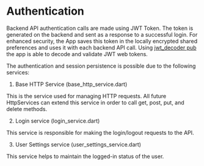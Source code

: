 # Authentication

Backend API authentication calls are made using JWT Token. The token is generated on the backend and
sent as a response to a successful login. For enhanced security, the App saves this token in the
locally encrypted shared preferences and uses it with each backend API call.
Using [jwt_decoder pub](https://pub.dev/packages/jwt_decoder) the app is able to decode and validate
JWT web tokens.

The authentication and session persistence is possible due to the following services:

1. Base HTTP Service (base_http_service.dart)

This is the service used for managing HTTP requests. All future HttpServices can extend this service
in order to call get, post, put, and delete methods.

2. Login service (login_service.dart)

This service is responsible for making the login/logout requests to the API.

3. User Settings service (user_settings_service.dart)

This service helps to maintain the logged-in status of the user.
